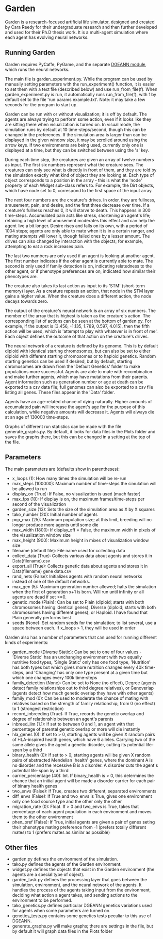 # Garden

Garden is a research-focused artificial life simulator, designed and created by Cara Reedy for their undergraduate research and then further developed and used for their Ph.D thesis work. It is a multi-agent simulation where each agent has evolving neural networks.

## Running Garden

Garden requires PyCaffe, PyGame, and the separate [DGEANN module](https://github.com/Reedy-C/dgeann), which runs the neural networks.

The main file is garden\_experiment.py. While the program can be used by manually setting parameters with the run\_experiment() function, it is easier to set them with a text file (described below) and use run\_from\_file(f). When garden\_experiment.py is run, it automatically runs run\_from\_file(f), with f by default set to the file 'run params example.txt'. Note: it may take a few seconds for the program to start up.

Garden can be run with or without visualization; it is off by default. The agents are always trying to perform some action, even if it looks like they are sitting there when visualization is turned on. In visual mode, the simulation runs by default at 10 time-steps/second, though this can be changed in the preferences. If the simulation area is larger than can be displayed in the given window size, it may be scrolled around using the arrow keys. If two environments are being used, currently only one is displayed at a time, but they can be switched between using the 's' key.

During each time step, the creatures are given an array of twelve numbers as input. The first six numbers represent what the creature sees. The creatures can only see what is directly in front of them, and they are told by the simulation exactly what kind of object they are looking at. Each type of object corresponds to a position in the array - this is what the 'node' property of each Widget sub-class refers to. For example, the Dirt objects, which have node set to 0, correspond to the first space of the input array.

The next four numbers are the creature's drives. In order, they are fullness, amusement, pain, and desire, and the first three decrease over time. If a creature's fullness reaches 0, it will starve to death. This happens in 300 time-steps. Accumulated pain acts like stress, shortening an agent's life; retaining a high level of amusement moderates this effect and can help the agent live a bit longer. Desire rises and falls on its own, with a period of 1004 steps; agents are only able to mate when it is in a certain ranger, and mating attempts will lower it, though failed ones by a lesser amount. The drives can also changed by interaction with the objects; for example, attempting to eat a rock increases pain.

The last two numbers are only used if an agent is looking at another agent. The first number indicates if the other agent is currently able to mate. The second is only used if family detection is on, indicating relatedness to the other agent, or if phenotype preferences are on, indicated how similar their phenotypes are.

The creature also takes its last action as input to its 'STM' (short-term memory) layer. As a creature repeats an action, that node in the STM layer gains a higher value. When the creature does a different action, the node decays towards zero.

The output of the creature's neural network is an array of six numbers. The member of the array that is highest is taken as the creature's action. The corresponding list of actions can be seen at the bottom of garden.py. For example, if the output is [3.456, -1.135, 1.789, 0.597, 4.015], then the fifth action will be used, which is 'attempt to play with whatever is in front of me'. Each object defines the outcome of that action on the creature's drives.

The neural network of a creature is defined by its genome. This is by default diploid with identical starting chromosomes, but can also be set to either diploid with different starting chromosomes or to haploid genetics. Random starting genetics can be used if desired, but by default, starting chromosomes are drawn from the 'Default Genetics' folder to make populations more successful. Agents are able to mate with recombination and make further agents, which may have mutations from their parents. Agent information such as generation number or age at death can be exported to a csv data file; full genomes can also be exported to a csv file listing all genes. These files appear in the 'Data' folder.

Agents have an age-related chance of dying naturally. Higher amounts of accumulated pain will increase the agent's age for the purpose of this calculation, while negative amounts will decrease it. Agents will always die at an age of 130000 time-steps.

Graphs of different run statistics can be made with the file generate\_graphs.py. By default, it looks for data files in the Plots folder and saves the graphs there, but this can be changed in a setting at the top of the file.

## Parameters

The main parameters are (defaults show in parentheses):
* x\_loops (1): How many times the simulation will be re-run
* max\_steps (100000): Maximum number of time-steps the simulation will be allowed to run
* display\_on (True): If False, no visualization is used (much faster)
* max\_fps (10): If display is on, the maximum frames/time-steps per second of the visualization
* garden\_size (13): Sets the size of the simulation area as X by X squares
* tako\_number (20): Initial number of agents
* pop\_max (25): Maximum population size; at this limit, breeding will no longer produce more agents until some die
* max\_width (1800): If display\_off = False, the maximum width in pixels of the visualization window size
* max\_height (900): Maximum height in mixes of visualization window size
* filename (default file): File name used for collecting data
* collect\_data (True): Collects various data about agents and stores it in Data\(filename).csv
* export\_all (True): Collects genetic data about agents and stores it in Data\(filename) gene data.csv
* rand_nets (False): Initializes agents with random neural networks instead of one of the default networks.
* max_gen (5): Maximum generation number allowed; halts the simulation when the first of generation x+1 is born. Will run until infinity or all agents are dead if set <=0.
* genetic_mode (Plain): Can be set to Plain (diploid; starts with both chromosomes having identical genes), Diverse (diploid; starts with both chromosomes having different genes), or Haploid. I have found that Plain generally performs best
* seeds (None): Set random seeds for the simulation; to list several, use a space between each. If x_loops > 1, they will be used in order

Garden also has a number of parameters that can used for running different kinds of experiments:
* garden\_mode (Diverse Static): Can be set to one of four values - 'Diverse Static' has an unchanging environment with two equally nutritive food types, 'Single Static' only has one food type, 'Nutrition' has both types but which gives more nutrition changes every 40k time-steps, and 'Changing' has only one type present at a given time but which one changes every 100k time-steps
* family\_detection (None): Can be set to None (no effect), Degree (agents detect family relationships out to third degree relatives), or Genoverlap (agents detect how much genetic overlap they have with other agents)
* family\_mod (0): Can be used to moderate the chance of mating with relatives based on the strength of family relationship, from 0 (no effect) to 1 (strongest restriction)
* record_inbreeding (True): If True, records the genetic overlap and degree of relationship between an agent's parents
* inbreed\_lim (1.1): If set to between 0 and 1, an agent with that percentage of parental genetic overlap or more will die instantly
* hla\_genes (0): If set to > 0, starting agents will be given X random pairs of HLA-inspired health genes, which have 6 alleles. Carrying two of the same allele gives the agent a genetic disorder, cutting its potential life-span by a third
* binary\_health (0): If set to > 0, starting agents will be given X random pairs of abstracted Mendelian 'health' genes, where the dominant A is no disorder and the recessive B is a disorder. A disorder cuts the agent's potential life-span by a third
* carrier_percentage (40): Int. If binary\_health is > 0, this determines the chance that an initial agent will be made a disorder carrier for each pair of binary health genes
* two\_envs (False): If True, creates two different, separated environments
* diff\_envs (False): If True and two\_envs is True, gives one environment only one food source type and the other only the other
* migration\_rate (0): Float. If > 0 and two\_envs is True, takes that percentage of each agent population in each environment and moves them to the other environment
* phen\_pref (False): If True, initial agents are given a pair of genes seting their phenotype mating preference from -1 (prefers totally different mates) to 1 (prefers mates as similar as possible)

## Other files

* garden.py defines the environment of the simulation.
* tako.py defines the agents of the Garden environment.
* widget.py defines the objects that exist in the Garden environment (the agents are a special type of object).
* garden\_task.py defines the processing layer that goes between the simulation, environment, and the neural network of the agents. It handles the process of the agents taking input from the environment, deciding what action a agent takes, and sending actions to the environment to be performed.
* tako\_genetics.py defines particular DGEANN genetics variations used for agents when some parameters are turned on.
* genetics\_tests.py contains some genetics tests peculiar to this use of DGEANN.
* generate\_graphs.py will make graphs; there are settings in the file, but by default it will graph data files in the Plots folder
